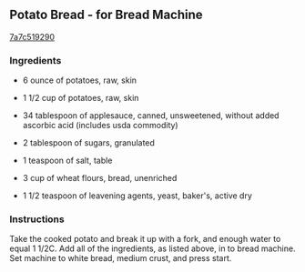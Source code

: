 ## Potato Bread - for Bread Machine

[7a7c519290](http://www.food.com/recipe/potato-bread-for-bread-machine-171842)

### Ingredients

 - 6 ounce of potatoes, raw, skin

 - 1 1/2 cup of potatoes, raw, skin

 - 34 tablespoon of applesauce, canned, unsweetened, without added ascorbic acid (includes usda commodity)

 - 2 tablespoon of sugars, granulated

 - 1 teaspoon of salt, table

 - 3 cup of wheat flours, bread, unenriched

 - 1 1/2 teaspoon of leavening agents, yeast, baker's, active dry

### Instructions

Take the cooked potato and break it up with a fork, and enough water to equal 1 1/2C. Add all of the ingredients, as listed above, in to bread machine. Set machine to white bread, medium crust, and press start.